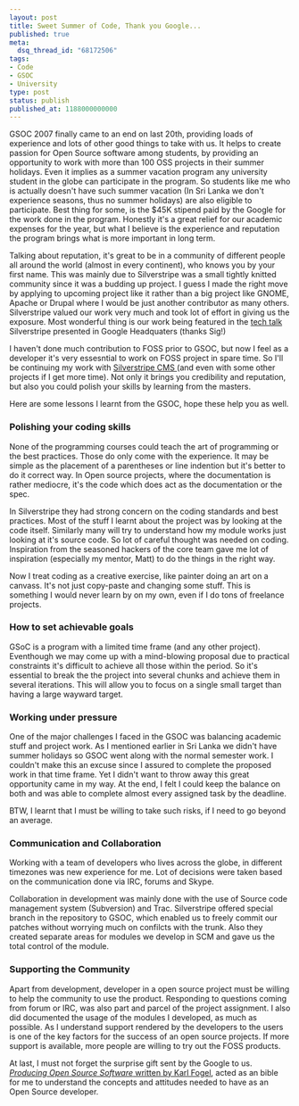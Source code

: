 ```yaml
---
layout: post
title: Sweet Summer of Code, Thank you Google...
published: true
meta:
  dsq_thread_id: "68172506"
tags:
- Code
- GSOC
- University
type: post
status: publish
published_at: 1188000000000
---
```

GSOC 2007 finally came to an end on last 20th, providing loads of experience and lots of other good things to take with us. It helps to create passion for Open Source software among students, by providing an opportunity to work with more than 100 OSS projects in their summer holidays. Even it implies as a summer vacation program any university student in the globe can participate in the program. So students like me who is actually doesn't have such summer vacation (In Sri Lanka we don't experience seasons, thus no summer holidays) are also eligible to participate. Best thing for some, is the $45K stipend paid by the Google for the work done in the program. Honestly it's a great relief for our academic expenses for the year, but what I believe is the experience and reputation the program brings what is more important in long term.

Talking about reputation, it's great to be in a community of different people all around the world (almost in every continent), who knows you by your first name. This was mainly due to Silverstripe was a small tightly knitted community since it was a budding up project. I guess I made the right move by applying to upcoming project like it rather than a big project like GNOME, Apache or Drupal where I would be just another contributor as many others. Silverstripe valued our work very much and took lot of effort in giving us the exposure. Most wonderful thing is our work being featured in the <a href="http://video.google.com/url?docid=8511554082612415142&esrc=rss_uds&ev=v&q=user%3A%22Google%2BengEDU%22&srcurl=http%3A%2F%2Fvideo.google.com%2Fvideoplay%3Fdocid%3D8511554082612415142&vidurl=%2Fvideoplay%3Fdocid%3D8511554082612415142%26q%3Duser%253A%2522Google%2BengEDU%2522%26hl%3Den&usg=AL29H23IatzvxQNZP1dq5MQ42Sp4AIf52g">tech talk</a> Silverstripe presented in Google Headquaters (thanks Sig!)

I haven't done much contribution to FOSS prior to GSOC, but now I feel as a developer it's very essesntial to work on FOSS project in spare time. So I'll be continuing my work with <a href="http://www.silverstripe.com">Silverstripe CMS </a>(and even with some other projects if I get more time). Not only it brings you credibility and reputation, but also you could polish your skills by learning from the masters.

Here are some lessons I learnt from the GSOC, hope these help you as well.
<h3>Polishing your coding skills</h3>
None of the programming courses could teach the art of programming or the best practices. Those do only come with the experience. It may be simple as the placement of a parentheses or line indention but it's better to do it correct way.  In Open source projects, where the documentation is rather mediocre, it's the code which does act as the documentation or the spec.

In Silverstripe they had strong concern on the coding standards and best practices. Most of the stuff I learnt about the project was by looking at the code itself. Similarly many will try to understand how my module works just looking at it's source code. So lot of careful thought was needed on coding. Inspiration from the seasoned hackers of the core team gave me lot of inspiration (especially my mentor, Matt) to do the things in the right way.

Now I treat coding as a creative exercise, like painter doing an art on a canvass. It's not just copy-paste and changing some stuff. This is something I would never learn by on my own, even if I do tons of freelance projects.
<h3>How to set achievable goals</h3>
GSoC is a program with a limited time frame (and any other project). Eventhough we may come up with a mind-blowing proposal due to practical constraints it's difficult to achieve all those within the period. So it's essential to break the the project into several chunks and achieve them in several iterations.  This will allow you to focus on a single small target than having a large wayward target.
<h3>Working under pressure</h3>
One of the major challenges I faced in the GSOC was balancing academic stuff and project work. As I mentioned earlier in Sri Lanka we didn't have summer holidays so GSOC went along with the normal semester work. I couldn't make this an excuse since I assured to complete the proposed work in that time frame. Yet I didn't want to throw away this great opportunity came in my way. At the end, I felt I could keep the balance on both and was able to complete almost every assigned task by the deadline.

BTW, I learnt that I must be willing to take such risks, if I need to go beyond an average.
<h3>Communication and Collaboration</h3>
Working with a team of developers who lives across the globe, in different timezones was new experience for me. Lot of decisions were taken based on the communication done via IRC, forums and Skype.

Collaboration in development was mainly done with the use of Source code management system (Subversion) and Trac.   Silverstripe offered special branch in the repository to GSOC, which enabled us to freely commit our patches without worrying much on confilcts with the trunk. Also they created separate areas for modules we develop in SCM and gave us the total control of the module.
<h3>Supporting the Community</h3>
Apart from development, developer in a open source project must be willing to help the community to use the product. Responding to questions coming from forum or IRC, was also part and parcel of the project assignment. I also did documented the usage of the modules I developed, as much as possible. As I understand support rendered by the developers to the users is one of the key factors for the success of an open source projects. If more support is available, more people are willing to try out the FOSS products.

At last, I must not forget the surprise gift sent by the Google to us. <a href="http://www.producingoss.com/"><em>Producing Open Source Software</em> written by Karl Fogel</a>, acted as an bible for me to understand the concepts and attitudes needed to have  as an Open Source developer.
